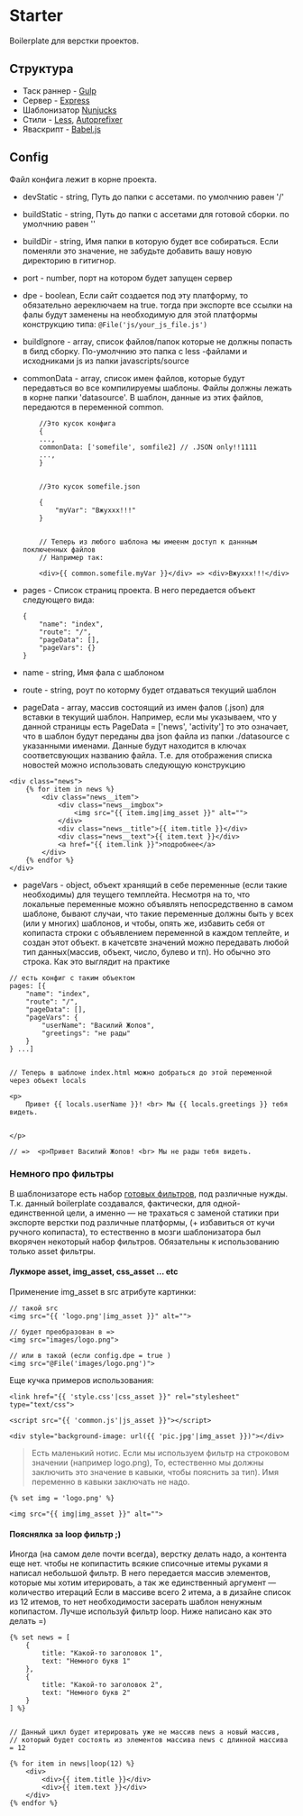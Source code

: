 # Starter #

Boilerplate для верстки проектов.

## Структура ##

* Таск раннер - [Gulp](http://gulpjs.com/)
* Сервер - [Express](http://expressjs.com/ru/guide/routing.html)
* Шаблонизатор [Nunjucks](https://mozilla.github.io/nunjucks/)
* Стили - [Less](http://lesscss.org/), [Autoprefixer](https://github.com/postcss/autoprefixer)
* Яваскрипт - [Babel.js](https://babeljs.io/)

## Config ##

Файл конфига лежит в корне проекта.
- devStatic  - string, Путь до папки с ассетами. по умолчнию равен '/'
- buildStatic  - string, Путь до папки с ассетами для готовой сборки. по умолчнию равен '' 
- buildDir  - string, Имя папки в которую будет все собираться. Если поменяли это значение, не забудьте добавить вашу новую директорию в гитигнор.
- port - number, порт на котором будет запущен сервер
- dpe - boolean, Если сайт создается под эту платформу, то обязательно аереключаем на true. тогда при экспорте все ссылки на фалы будут заменены на необходимую для этой платформы конструкцию типа: ``` @File('js/your_js_file.js') ```
- buildIgnore - array, список файлов/папок которые не должны попасть в билд сборку. По-умолчнию это папка с less -файлами и исходниками js из папки javascripts/source 
- commonData - array, список имен файлов, которые будут передавться во все компилируемы шаблоны. Файлы должны лежать в корне папки 'datasource'. В шаблон, данные из этих файлов, передаются в переменной common. 
	```
		//Это кусок конфига
		{
		...,
		commonData: ['somefile', somfile2] // .JSON only!!1111
		...,
		}


		//Это кусок somefile.json

		{
			"myVar": "Вжуххх!!!"
		}


		// Теперь из любого шаблона мы имеенм доступ к даннным поключенных файлов
		// Например так: 

		<div>{{ common.somefile.myVar }}</div> => <div>Вжуххх!!!</div>

	```

- pages - Список страниц проекта. В него передается объект следующего вида: 

	```
	{
		"name": "index",
		"route": "/",
		"pageData": [],
		"pageVars": {}
	}

	```
- name - string, Имя фала с шаблоном
- route - string, роут по которму будет отдаваться текущий шаблон
- pageData - array,  массив состоящий из имен фалов (.json) для вставки в текущий шаблон. Например, если мы указываем, что у данной страницы есть PageData = ['news', 'activity'] то это означает, что в шаблон будут переданы два json файла из папки ./datasource с указанными именами. Данные будут находится в ключах соответсвующих названию файла. Т.е. для отображения списка новостей можно использовать следующую конструкцию

```
<div class="news">
	{% for item in news %}
		<div class="news__item">
			<div class="news__imgbox">
				<img src="{{ item.img|img_asset }}" alt="">
			</div>
			<div class="news__title">{{ item.title }}</div>
			<div class="news__text">{{ item.text }}</div>
			<a href="{{ item.link }}">подробнее</a>
		</div>
	{% endfor %}
</div>

```  
- pageVars - object, объект хранящий в себе переменные (если такие необходимы) для теущего темплейта. Несмотря на то, что локальные переменные можно объявлять непосредственно в самом шаблоне, бывают случаи, что такие переменные должны быть у всех (или у многих) шаблонов, и чтобы, опять же, избавить себя от копипаста строки с объявлением переменной в каждом теплейте, и создан этот объект. в качетсвте значений можно передавать любой тип данных(массив, объект, число, булево и тп). Но обычно это строка.  Как это выглядит на практике

```
// есть конфиг с таким объектом
pages: [{
	"name": "index",
	"route": "/",
	"pageData": [],
	"pageVars": {
		"userName": "Василий Жопов",
		"greetings": "не рады"
	}
} ...]


// Теперь в шаблоне index.html можно добраться до этой переменной через объект locals

<p>
	Привет {{ locals.userName }}! <br> Мы {{ locals.greetings }} тебя видеть.


</p> 

// =>  <p>Привет Василий Жопов! <br> Мы не рады тебя видеть.
```

### Немного про фильтры ###

В шаблонизаторе есть набор [готовых фильтров](https://mozilla.github.io/nunjucks/templating.html#builtin-filters), под различные нужды. 
Т.к. данный boilerplate создавался, фактически, для одной-единственной цели, а именно — не трахаться с заменой статики при экспорте верстки под различные платформы, (+ избавиться от кучи ручного копипаста), то естественно в мозги шаблонизатора был вкорячен некоторый набор фильтров. Обязательны к использованию только asset фильтры. 

#### Лукморе asset, img_asset, css_asset ... etc ####

Применение img_asset в src атрибуте картинки: 

```
// такой src 
<img src="{{ 'logo.png'|img_asset }}" alt="">

// будет преобразован в =>
<img src="images/logo.png">

// или в такой (если config.dpe = true ) 
<img src="@File('images/logo.png')">
```


Еще кучка примеров использования:

```
<link href="{{ 'style.css'|css_asset }}" rel="stylesheet" type="text/css">

<script src="{{ 'common.js'|js_asset }}"></script>

<div style="background-image: url({{ 'pic.jpg'|img_asset }})"></div>

```

> Есть маленький нотис. Если мы используем фильтр на строковом значении (например logo.png), То, естественно мы должны заключить это значение в кавыки, чтобы пояснить за тип). Имя переменно в кавыки заключать не надо. 

```
{% set img = 'logo.png' %}

<img src="{{ img|img_asset }}" alt="">
```


#### Пояснялка за loop фильтр ;) ####

Иногда (на самом деле почти всегда), верстку делать надо, а контента еще нет. чтобы не копипастить всякие списочные итемы руками я написал небольшой фильтр. В него передается массив элементов, которые мы хотим итерировать, а так же единственный аргумент — количество итераций
Если в массиве всего 2 итема, а в дизайне список из 12 итемов, то нет необходимости засерать шаблон ненужным копипастом. 
Лучше используй фильтр loop. Ниже написано как это делать =)

```
{% set news = [
	{
		title: "Какой-то заголовок 1",
		text: "Немного букв 1"
	},
	{
		title: "Какой-то заголовок 2",
		text: "Немного букв 2"
	}
] %}


// Данный цикл будет итерировать уже не массив news а новый массив, 
// который будет состоять из элементов массива news c длинной массива = 12

{% for item in news|loop(12) %}
	<div>
		<div>{{ item.title }}</div>
		<div>{{ item.text }}</div>
	</div>
{% endfor %}

```